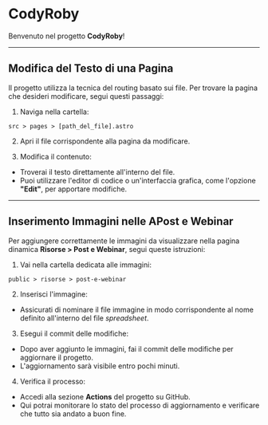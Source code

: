 # CodyRoby

Benvenuto nel progetto **CodyRoby**!

---

## Modifica del Testo di una Pagina

Il progetto utilizza la tecnica del routing basato sui file. Per trovare la pagina che desideri modificare, segui questi passaggi:

1. Naviga nella cartella:

```
src > pages > [path_del_file].astro
```

2. Apri il file corrispondente alla pagina da modificare.

3. Modifica il contenuto:

- Troverai il testo direttamente all'interno del file.
- Puoi utilizzare l'editor di codice o un'interfaccia grafica, come l'opzione **"Edit"**, per apportare modifiche.

---

## Inserimento Immagini nelle **APost e Webinar**

Per aggiungere correttamente le immagini da visualizzare nella pagina dinamica **Risorse > Post e Webinar**, segui queste istruzioni:

1. Vai nella cartella dedicata alle immagini:

```
public > risorse > post-e-webinar
```

2. Inserisci l'immagine:

- Assicurati di nominare il file immagine in modo corrispondente al nome definito all'interno del file _spreadsheet_.

3. Esegui il commit delle modifiche:

- Dopo aver aggiunto le immagini, fai il commit delle modifiche per aggiornare il progetto.
- L'aggiornamento sarà visibile entro pochi minuti.

4. Verifica il processo:

- Accedi alla sezione **Actions** del progetto su GitHub.
- Qui potrai monitorare lo stato del processo di aggiornamento e verificare che tutto sia andato a buon fine.
